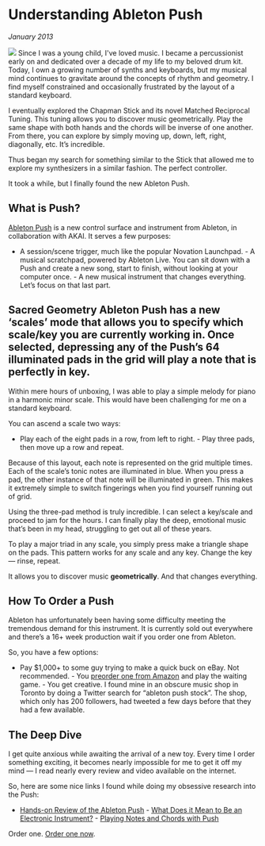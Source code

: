 # Understanding Ableton Push
*January 2013*





 ![](https://images.squarespace-cdn.com/content/v1/665498111876725f7613f1e6/1719666528644-BOZYFZX5APSX9DQ8712F/fc9ca-img.jpg) Since I was a young child, I've loved music. I became a percussionist early on and dedicated over a decade of my life to my beloved drum kit. Today, I own a growing number of synths and keyboards, but my musical mind continues to gravitate around the concepts of rhythm and geometry. I find myself constrained and occasionally frustrated by the layout of a standard keyboard.

 I eventually explored the Chapman Stick and its novel Matched Reciprocal Tuning. This tuning allows you to discover music geometrically. Play the same shape with both hands and the chords will be inverse of one another. From there, you can explore by simply moving up, down, left, right, diagonally, etc. It’s incredible.

 Thus began my search for something similar to the Stick that allowed me to explore my synthesizers in a similar fashion. The perfect controller.

 It took a while, but I finally found the new Ableton Push.

 ## What is Push?

 [Ableton Push](http://www.amazon.com/gp/product/B00AZ98TVS/ref=as_li_ss_tl?ie=UTF8&camp=1789&creative=390957&creativeASIN=B00AZ98TVS&linkCode=as2&tag=bookforkind-20) is a new control surface and instrument from Ableton, in collaboration with AKAI. It serves a few purposes:

 * A session/scene trigger, much like the popular Novation Launchpad. \- A musical scratchpad, powered by Ableton Live. You can sit down with a Push and create a new song, start to finish, without looking at your computer once. \- A new musical instrument that changes everything. Let’s focus on that last part.

 ## Sacred Geometry Ableton Push has a new ‘scales’ mode that allows you to specify which scale/key you are currently working in. Once selected, depressing any of the Push’s 64 illuminated pads in the grid will play a note that is perfectly in key.

 Within mere hours of unboxing, I was able to play a simple melody for piano in a harmonic minor scale. This would have been challenging for me on a standard keyboard.

 You can ascend a scale two ways:

 * Play each of the eight pads in a row, from left to right. \- Play three pads, then move up a row and repeat.

 Because of this layout, each note is represented on the grid multiple times. Each of the scale’s tonic notes are illuminated in blue. When you press a pad, the other instance of that note will be illuminated in green. This makes it extremely simple to switch fingerings when you find yourself running out of grid.

 Using the three\-pad method is truly incredible. I can select a key/scale and proceed to jam for the hours. I can finally play the deep, emotional music that’s been in my head, struggling to get out all of these years.

 To play a major triad in any scale, you simply press make a triangle shape on the pads. This pattern works for any scale and any key. Change the key — rinse, repeat.

 It allows you to discover music **geometrically**. And that changes everything.

 ## How To Order a Push

 Ableton has unfortunately been having some difficulty meeting the tremendous demand for this instrument. It is currently sold out everywhere and there’s a 16\+ week production wait if you order one from Ableton.

 So, you have a few options:

 * Pay $1,000\+ to some guy trying to make a quick buck on eBay. Not recommended. \- You [preorder one from Amazon](http://www.amazon.com/gp/product/B00AZ98TVS/ref=as_li_ss_tl?ie=UTF8&camp=1789&creative=390957&creativeASIN=B00AZ98TVS&linkCode=as2&tag=bookforkind-20) and play the waiting game. \- You get creative. I found mine in an obscure music shop in Toronto by doing a Twitter search for “ableton push stock”. The shop, which only has 200 followers, had tweeted a few days before that they had a few available.

 ## The Deep Dive

 I get quite anxious while awaiting the arrival of a new toy. Every time I order something exciting, it becomes nearly impossible for me to get it off my mind — I read nearly every review and video available on the internet.

 So, here are some nice links I found while doing my obsessive research into the Push:

 * [Hands\-on Review of the Ableton Push](http://www.sam-mallery.com/2013/05/hands-on-review-of-the-ableton-push/) \- [What Does it Mean to Be an Electronic Instrument?](http://createdigitalmusic.com/2013/03/what-does-it-mean-to-be-an-electronic-instrument/) \- [Playing Notes and Chords with Push](http://www.youtube.com/watch?v=CS2r13xX-nk)

 Order one. [Order one now](http://www.amazon.com/gp/product/B00AZ98TVS/ref=as_li_ss_tl?ie=UTF8&camp=1789&creative=390957&creativeASIN=B00AZ98TVS&linkCode=as2&tag=bookforkind-20).
